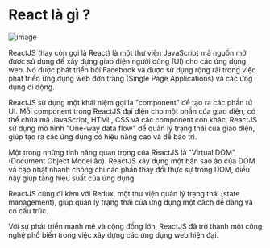 # React là gì ?
![image](https://github.com/dathalongbay/js-doc/assets/6966136/2bc8169e-217d-4586-a814-a83ea577744a)

ReactJS (hay còn gọi là React) là một thư viện JavaScript mã nguồn mở được sử dụng để xây dựng giao diện người dùng (UI) cho các ứng dụng web. Nó được phát triển bởi Facebook và được sử dụng rộng rãi trong việc phát triển ứng dụng web đơn trang (Single Page Applications) và các ứng dụng di động.

ReactJS sử dụng một khái niệm gọi là "component" để tạo ra các phần tử UI. Mỗi component trong ReactJS đại diện cho một phần của giao diện, có thể chứa mã JavaScript, HTML, CSS và các component con khác. ReactJS sử dụng mô hình "One-way data flow" để quản lý trạng thái của giao diện, giúp tạo ra các ứng dụng có hiệu năng cao và dễ bảo trì.

Một trong những tính năng quan trọng của ReactJS là "Virtual DOM" (Document Object Model ảo). ReactJS xây dựng một bản sao ảo của DOM và cập nhật nhanh chóng chỉ các phần thay đổi thực sự trong DOM, điều này giúp tăng hiệu suất của ứng dụng.

ReactJS cũng đi kèm với Redux, một thư viện quản lý trạng thái (state management), giúp quản lý trạng thái của ứng dụng một cách dễ dàng và có cấu trúc.

Với sự phát triển mạnh mẽ và cộng đồng lớn, ReactJS đã trở thành một công nghệ phổ biến trong việc xây dựng các ứng dụng web hiện đại.






